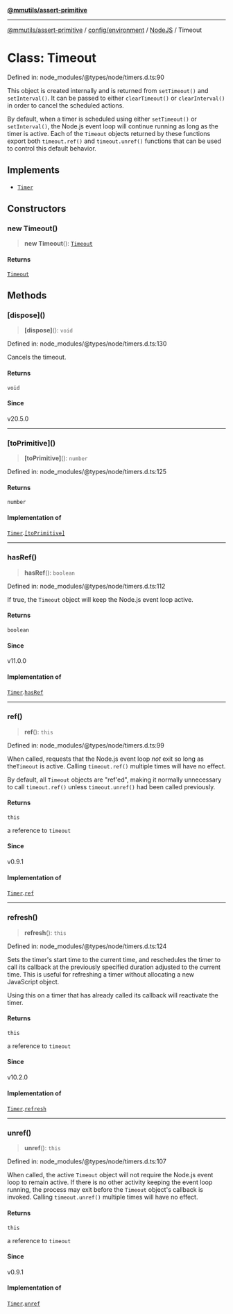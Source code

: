 [**@mmutils/assert-primitive**](../../../../../README.md)

***

[@mmutils/assert-primitive](../../../../../modules.md) / [config/environment](../../../README.md) / [NodeJS](../README.md) / Timeout

# Class: Timeout

Defined in: node\_modules/@types/node/timers.d.ts:90

This object is created internally and is returned from `setTimeout()` and `setInterval()`. It can be passed to either `clearTimeout()` or `clearInterval()` in order to cancel the
scheduled actions.

By default, when a timer is scheduled using either `setTimeout()` or `setInterval()`, the Node.js event loop will continue running as long as the
timer is active. Each of the `Timeout` objects returned by these functions
export both `timeout.ref()` and `timeout.unref()` functions that can be used to
control this default behavior.

## Implements

- [`Timer`](../interfaces/Timer.md)

## Constructors

### new Timeout()

> **new Timeout**(): [`Timeout`](Timeout.md)

#### Returns

[`Timeout`](Timeout.md)

## Methods

### \[dispose\]()

> **\[dispose\]**(): `void`

Defined in: node\_modules/@types/node/timers.d.ts:130

Cancels the timeout.

#### Returns

`void`

#### Since

v20.5.0

***

### \[toPrimitive\]()

> **\[toPrimitive\]**(): `number`

Defined in: node\_modules/@types/node/timers.d.ts:125

#### Returns

`number`

#### Implementation of

[`Timer`](../interfaces/Timer.md).[`[toPrimitive]`](../interfaces/Timer.md#toprimitive)

***

### hasRef()

> **hasRef**(): `boolean`

Defined in: node\_modules/@types/node/timers.d.ts:112

If true, the `Timeout` object will keep the Node.js event loop active.

#### Returns

`boolean`

#### Since

v11.0.0

#### Implementation of

[`Timer`](../interfaces/Timer.md).[`hasRef`](../interfaces/Timer.md#hasref)

***

### ref()

> **ref**(): `this`

Defined in: node\_modules/@types/node/timers.d.ts:99

When called, requests that the Node.js event loop _not_ exit so long as the`Timeout` is active. Calling `timeout.ref()` multiple times will have no effect.

By default, all `Timeout` objects are "ref'ed", making it normally unnecessary
to call `timeout.ref()` unless `timeout.unref()` had been called previously.

#### Returns

`this`

a reference to `timeout`

#### Since

v0.9.1

#### Implementation of

[`Timer`](../interfaces/Timer.md).[`ref`](../interfaces/Timer.md#ref)

***

### refresh()

> **refresh**(): `this`

Defined in: node\_modules/@types/node/timers.d.ts:124

Sets the timer's start time to the current time, and reschedules the timer to
call its callback at the previously specified duration adjusted to the current
time. This is useful for refreshing a timer without allocating a new
JavaScript object.

Using this on a timer that has already called its callback will reactivate the
timer.

#### Returns

`this`

a reference to `timeout`

#### Since

v10.2.0

#### Implementation of

[`Timer`](../interfaces/Timer.md).[`refresh`](../interfaces/Timer.md#refresh)

***

### unref()

> **unref**(): `this`

Defined in: node\_modules/@types/node/timers.d.ts:107

When called, the active `Timeout` object will not require the Node.js event loop
to remain active. If there is no other activity keeping the event loop running,
the process may exit before the `Timeout` object's callback is invoked. Calling `timeout.unref()` multiple times will have no effect.

#### Returns

`this`

a reference to `timeout`

#### Since

v0.9.1

#### Implementation of

[`Timer`](../interfaces/Timer.md).[`unref`](../interfaces/Timer.md#unref)
